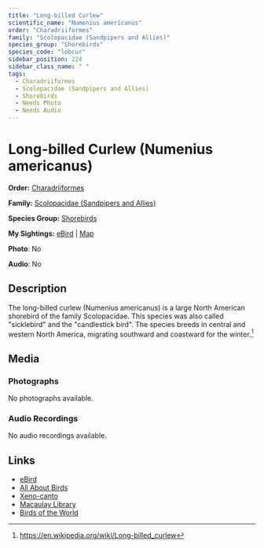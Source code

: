 ```yaml
---
title: "Long-billed Curlew"
scientific_name: "Numenius americanus"
order: "Charadriiformes"
family: "Scolopacidae (Sandpipers and Allies)"
species_group: "Shorebirds"
species_code: "lobcur"
sidebar_position: 224
sidebar_class_name: " "
tags: 
  - Charadriiformes
  - Scolopacidae (Sandpipers and Allies)
  - Shorebirds
  - Needs Photo
  - Needs Audio
---
```


# Long-billed Curlew (Numenius americanus)

**Order:** [Charadriiformes](/tags/charadriiformes)

**Family:** [Scolopacidae (Sandpipers and Allies)](/tags/scolopacidae-sandpipers-and-allies)

**Species Group:** [Shorebirds](/tags/shorebirds)

**My Sightings:** [eBird](https://ebird.org/lifelist?r=world&time=life&spp=lobcur) | [Map](/map?species_code=lobcur)

**Photo**: No 

**Audio**: No

## Description
The long-billed curlew (Numenius americanus) is a large North American shorebird of the family Scolopacidae. This species was also called "sicklebird" and the "candlestick bird". The species breeds in central and western North America, migrating southward and coastward for the winter.[^1]

[^1]: https://en.wikipedia.org/wiki/Long-billed_curlew

## Media
### Photographs
No photographs available.

### Audio Recordings
No audio recordings available.

## Links
* [eBird](https://ebird.org/species/lobcur) 
* [All About Birds](https://www.allaboutbirds.org/guide/lobcur) 
* [Xeno-canto](https://www.xeno-canto.org/species/numenius-americanus) 
* [Macaulay Library](https://search.macaulaylibrary.org/catalog?taxonCode=lobcur&sort=rating_rank_desc)
* [Birds of the World](https://birdsoftheworld.org/bow/species/lobcur)
